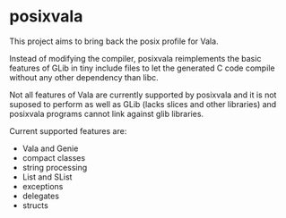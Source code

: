 posixvala
=========

This project aims to bring back the posix profile for Vala.

Instead of modifying the compiler, posixvala reimplements the
basic features of GLib in tiny include files to let the generated
C code compile without any other dependency than libc.

Not all features of Vala are currently supported by posixvala
and it is not suposed to perform as well as GLib (lacks slices
and other libraries) and posixvala programs cannot link against
glib libraries.

Current supported features are:

* Vala and Genie
* compact classes
* string processing
* List and SList
* exceptions
* delegates
* structs
